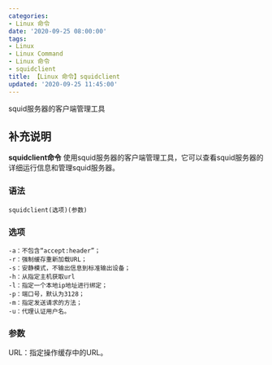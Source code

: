 ```yaml
---
categories:
- Linux 命令
date: '2020-09-25 08:00:00'
tags:
- Linux
- Linux Command
- Linux 命令
- squidclient
title: 【Linux 命令】squidclient
updated: '2020-09-25 11:45:00'
---
```


squid服务器的客户端管理工具

## 补充说明

**squidclient命令** 使用squid服务器的客户端管理工具，它可以查看squid服务器的详细运行信息和管理squid服务器。

###  语法

```shell
squidclient(选项)(参数)
```

###  选项

```shell
-a：不包含“accept:header”；
-r：强制缓存重新加载URL；
-s：安静模式，不输出信息到标准输出设备；
-h：从指定主机获取url
-l：指定一个本地ip地址进行绑定；
-p：端口号，默认为3128；
-m：指定发送请求的方法；
-u：代理认证用户名。
```

###  参数

URL：指定操作缓存中的URL。


<!-- Linux命令行搜索引擎：https://jaywcjlove.github.io/linux-command/ -->